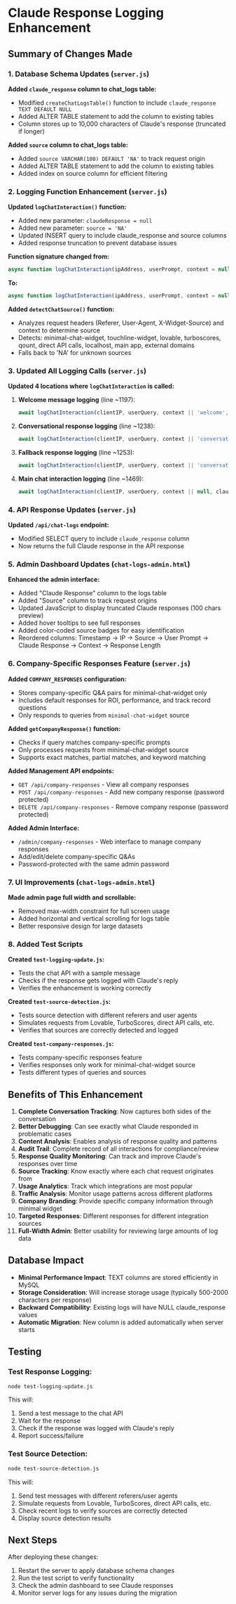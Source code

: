 # Claude Response Logging Enhancement

## Summary of Changes Made

### 1. Database Schema Updates (`server.js`)

**Added `claude_response` column to chat_logs table:**
- Modified `createChatLogsTable()` function to include `claude_response TEXT DEFAULT NULL`
- Added ALTER TABLE statement to add the column to existing tables
- Column stores up to 10,000 characters of Claude's response (truncated if longer)

**Added `source` column to chat_logs table:**
- Added `source VARCHAR(100) DEFAULT 'NA'` to track request origin
- Added ALTER TABLE statement to add the column to existing tables
- Added index on source column for efficient filtering

### 2. Logging Function Enhancement (`server.js`)

**Updated `logChatInteraction()` function:**
- Added new parameter: `claudeResponse = null`
- Added new parameter: `source = 'NA'`
- Updated INSERT query to include claude_response and source columns
- Added response truncation to prevent database issues

**Function signature changed from:**
```javascript
async function logChatInteraction(ipAddress, userPrompt, context = null, responseLength = 0)
```

**To:**
```javascript
async function logChatInteraction(ipAddress, userPrompt, context = null, responseLength = 0, claudeResponse = null, source = 'NA')
```

**Added `detectChatSource()` function:**
- Analyzes request headers (Referer, User-Agent, X-Widget-Source) and context to determine source
- Detects: minimal-chat-widget, touchline-widget, lovable, turboscores, qount, direct API calls, localhost, main app, external domains
- Falls back to 'NA' for unknown sources

### 3. Updated All Logging Calls (`server.js`)

**Updated 4 locations where `logChatInteraction` is called:**

1. **Welcome message logging** (line ~1197):
   ```javascript
   await logChatInteraction(clientIP, userQuery, context || 'welcome', welcomeMessage.length, welcomeMessage);
   ```

2. **Conversational response logging** (line ~1238):
   ```javascript
   await logChatInteraction(clientIP, userQuery, context || 'conversational', claudeResponse.length, claudeResponse);
   ```

3. **Fallback response logging** (line ~1253):
   ```javascript
   await logChatInteraction(clientIP, userQuery, context || 'conversational_fallback', fallbackResponse.length, fallbackResponse);
   ```

4. **Main chat interaction logging** (line ~1469):
   ```javascript
   await logChatInteraction(clientIP, userQuery, context || null, claudeResponse.length, claudeResponse);
   ```

### 4. API Response Updates (`server.js`)

**Updated `/api/chat-logs` endpoint:**
- Modified SELECT query to include `claude_response` column
- Now returns the full Claude response in the API response

### 5. Admin Dashboard Updates (`chat-logs-admin.html`)

**Enhanced the admin interface:**
- Added "Claude Response" column to the logs table
- Added "Source" column to track request origins
- Updated JavaScript to display truncated Claude responses (100 chars preview)
- Added hover tooltips to see full responses
- Added color-coded source badges for easy identification
- Reordered columns: Timestamp → IP → Source → User Prompt → Claude Response → Context → Response Length

### 6. Company-Specific Responses Feature (`server.js`)

**Added `COMPANY_RESPONSES` configuration:**
- Stores company-specific Q&A pairs for minimal-chat-widget only
- Includes default responses for ROI, performance, and track record questions
- Only responds to queries from `minimal-chat-widget` source

**Added `getCompanyResponse()` function:**
- Checks if query matches company-specific prompts
- Only processes requests from minimal-chat-widget source
- Supports exact matches, partial matches, and keyword matching

**Added Management API endpoints:**
- `GET /api/company-responses` - View all company responses
- `POST /api/company-responses` - Add new company response (password protected)
- `DELETE /api/company-responses` - Remove company response (password protected)

**Added Admin Interface:**
- `/admin/company-responses` - Web interface to manage company responses
- Add/edit/delete company-specific Q&As
- Password-protected with the same admin password

### 7. UI Improvements (`chat-logs-admin.html`)

**Made admin page full width and scrollable:**
- Removed max-width constraint for full screen usage
- Added horizontal and vertical scrolling for logs table
- Better responsive design for large datasets

### 8. Added Test Scripts

**Created `test-logging-update.js`:**
- Tests the chat API with a sample message
- Checks if the response gets logged with Claude's reply
- Verifies the enhancement is working correctly

**Created `test-source-detection.js`:**
- Tests source detection with different referers and user agents
- Simulates requests from Lovable, TurboScores, direct API calls, etc.
- Verifies that sources are correctly detected and logged

**Created `test-company-responses.js`:**
- Tests company-specific responses feature
- Verifies responses only work for minimal-chat-widget source
- Tests different types of queries and sources

## Benefits of This Enhancement

1. **Complete Conversation Tracking**: Now captures both sides of the conversation
2. **Better Debugging**: Can see exactly what Claude responded in problematic cases
3. **Content Analysis**: Enables analysis of response quality and patterns
4. **Audit Trail**: Complete record of all interactions for compliance/review
5. **Response Quality Monitoring**: Can track and improve Claude's responses over time
6. **Source Tracking**: Know exactly where each chat request originates from
7. **Usage Analytics**: Track which integrations are most popular
8. **Traffic Analysis**: Monitor usage patterns across different platforms
9. **Company Branding**: Provide specific company information through minimal widget
10. **Targeted Responses**: Different responses for different integration sources
11. **Full-Width Admin**: Better usability for reviewing large amounts of log data

## Database Impact

- **Minimal Performance Impact**: TEXT columns are stored efficiently in MySQL
- **Storage Consideration**: Will increase storage usage (typically 500-2000 characters per response)
- **Backward Compatibility**: Existing logs will have NULL claude_response values
- **Automatic Migration**: New column is added automatically when server starts

## Testing

### Test Response Logging:
```bash
node test-logging-update.js
```

This will:
1. Send a test message to the chat API
2. Wait for the response
3. Check if the response was logged with Claude's reply
4. Report success/failure

### Test Source Detection:
```bash
node test-source-detection.js
```

This will:
1. Send test messages with different referers/user agents
2. Simulate requests from Lovable, TurboScores, direct API calls, etc.
3. Check recent logs to verify sources are correctly detected
4. Display source detection results

## Next Steps

After deploying these changes:
1. Restart the server to apply database schema changes
2. Run the test script to verify functionality
3. Check the admin dashboard to see Claude responses
4. Monitor server logs for any issues during the migration
